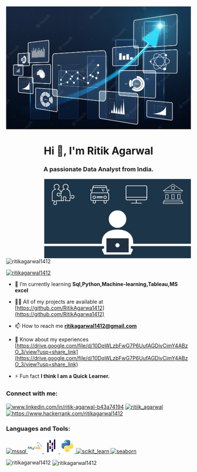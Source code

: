 ![logo](https://github.com/RitikAgarwal1412/RitikAgarwal1412/blob/79ea95bd0dc223c2b701ee87644791059ccbbab7/big-data-analytics-illustration-dark-background_488220-9906.jpg)
<h1 align="center">Hi 👋, I'm Ritik Agarwal</h1>
<h3 align="center">A passionate Data Analyst from India.</h3>

<img align="right" alt="coding" width="400" src="https://github.com/RitikAgarwal1412/RitikAgarwal1412/blob/79ea95bd0dc223c2b701ee87644791059ccbbab7/98280c9ae6e97b29681fccbf04e57117.gif">

<p align="left"> <img src="https://komarev.com/ghpvc/?username=ritikagarwal1412&label=Profile%20views&color=0e75b6&style=flat" alt="ritikagarwal1412" /> </p>

<p align="left"> <a href="https://github.com/ryo-ma/github-profile-trophy"><img src="https://github-profile-trophy.vercel.app/?username=ritikagarwal1412" alt="ritikagarwal1412" /></a> </p>

- 🌱 I’m currently learning **Sql,Python,Machine-learning,Tableau,MS excel**

- 👨‍💻 All of my projects are available at [https://github.com/RitikAgarwa1412](https://github.com/RitikAgarwa1412)

- 📫 How to reach me **ritikagarwal1412@gmail.com**

- 📄 Know about my experiences [https://drive.google.com/file/d/10DqWLzbFwG7P6UufAGDivCimY4ABzO_3/view?usp=share_link](https://drive.google.com/file/d/10DqWLzbFwG7P6UufAGDivCimY4ABzO_3/view?usp=share_link)

- ⚡ Fun fact **I think I am a Quick Learner.**

<h3 align="left">Connect with me:</h3>
<p align="left">
<a href="https://linkedin.com/in/www.linkedin.com/in/ritik-agarwal-b43a74194" target="blank"><img align="center" src="https://raw.githubusercontent.com/rahuldkjain/github-profile-readme-generator/master/src/images/icons/Social/linked-in-alt.svg" alt="www.linkedin.com/in/ritik-agarwal-b43a74194" height="30" width="40" /></a>
<a href="https://instagram.com/ritiik_agarwal" target="blank"><img align="center" src="https://raw.githubusercontent.com/rahuldkjain/github-profile-readme-generator/master/src/images/icons/Social/instagram.svg" alt="ritiik_agarwal" height="30" width="40" /></a>
<a href="https://www.hackerrank.com/https://www.hackerrank.com/ritikagarwal1412" target="blank"><img align="center" src="https://raw.githubusercontent.com/rahuldkjain/github-profile-readme-generator/master/src/images/icons/Social/hackerrank.svg" alt="https://www.hackerrank.com/ritikagarwal1412" height="30" width="40" /></a>
</p>

<h3 align="left">Languages and Tools:</h3>
<p align="left"> <a href="https://www.microsoft.com/en-us/sql-server" target="_blank" rel="noreferrer"> <img src="https://www.svgrepo.com/show/303229/microsoft-sql-server-logo.svg" alt="mssql" width="40" height="40"/> </a> <a href="https://www.mysql.com/" target="_blank" rel="noreferrer"> <img src="https://raw.githubusercontent.com/devicons/devicon/master/icons/mysql/mysql-original-wordmark.svg" alt="mysql" width="40" height="40"/> </a> <a href="https://pandas.pydata.org/" target="_blank" rel="noreferrer"> <img src="https://raw.githubusercontent.com/devicons/devicon/2ae2a900d2f041da66e950e4d48052658d850630/icons/pandas/pandas-original.svg" alt="pandas" width="40" height="40"/> </a> <a href="https://www.python.org" target="_blank" rel="noreferrer"> <img src="https://raw.githubusercontent.com/devicons/devicon/master/icons/python/python-original.svg" alt="python" width="40" height="40"/> </a> <a href="https://scikit-learn.org/" target="_blank" rel="noreferrer"> <img src="https://upload.wikimedia.org/wikipedia/commons/0/05/Scikit_learn_logo_small.svg" alt="scikit_learn" width="40" height="40"/> </a> <a href="https://seaborn.pydata.org/" target="_blank" rel="noreferrer"> <img src="https://seaborn.pydata.org/_images/logo-mark-lightbg.svg" alt="seaborn" width="40" height="40"/> </a> </p>

<p><img align="left" src="https://github-readme-stats.vercel.app/api/top-langs?username=ritikagarwal1412&show_icons=true&locale=en&layout=compact" alt="ritikagarwal1412" /></p>

<p>&nbsp;<img align="center" src="https://github-readme-stats.vercel.app/api?username=ritikagarwal1412&show_icons=true&locale=en" alt="ritikagarwal1412" /></p>
